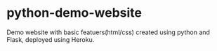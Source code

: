 # python-demo-website 
Demo website with basic featuers(html/css) created using python and Flask, deployed using Heroku. 
